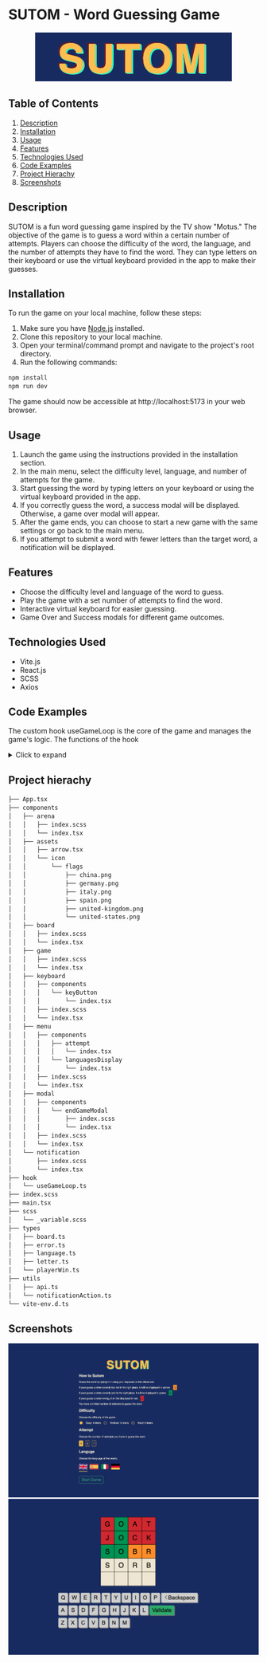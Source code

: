 # SUTOM - Word Guessing Game

<p align="center">
  <img src="screenshot/screenshot3.png" alt="Screenshot 3">
</p>

## Table of Contents

1. [Description](#description)
2. [Installation](#installation)
3. [Usage](#usage)
4. [Features](#features)
5. [Technologies Used](#technologies-used)
6. [Code Examples](#code-examples)
7. [Project Hierachy](#Project-hierachy)
8. [Screenshots](#screenshots)

## Description

SUTOM is a fun word guessing game inspired by the TV show "Motus." The objective of the game is to guess a word within a certain number of attempts. Players can choose the difficulty of the word, the language, and the number of attempts they have to find the word. They can type letters on their keyboard or use the virtual keyboard provided in the app to make their guesses.

## Installation

To run the game on your local machine, follow these steps:

1. Make sure you have [Node.js](https://nodejs.org/) installed.
2. Clone this repository to your local machine.
3. Open your terminal/command prompt and navigate to the project's root directory.
4. Run the following commands:

```bash
npm install
npm run dev
```

The game should now be accessible at http://localhost:5173 in your web browser.

## Usage

1. Launch the game using the instructions provided in the installation section.
2. In the main menu, select the difficulty level, language, and number of attempts for the game.
3. Start guessing the word by typing letters on your keyboard or using the virtual keyboard provided in the app.
4. If you correctly guess the word, a success modal will be displayed. Otherwise, a game over modal will appear.
5. After the game ends, you can choose to start a new game with the same settings or go back to the main menu.
6. If you attempt to submit a word with fewer letters than the target word, a notification will be displayed.

## Features
- Choose the difficulty level and language of the word to guess.
- Play the game with a set number of attempts to find the word.
- Interactive virtual keyboard for easier guessing.
- Game Over and Success modals for different game outcomes.

## Technologies Used
- Vite.js
- React.js
- SCSS
- Axios


## Code Examples

The custom hook useGameLoop is the core of the game and manages the game's logic. 
The functions of the hook

<details>
<summary>Click to expand</summary>

```js
   const handleKeyDown = (e: KeyboardEvent) => {
        if (e.key === 'Backspace') {
            playerDel();
        }
        else if (e.key === 'Enter') {
            playerSubmit();
        }
        else if (/^[a-zA-Z]$/.test(e.key)) {
            playerPlay(e.key.toUpperCase());
        }
    }

    const playerPlay = (letter: string) => {
        setGameSettings((prev: defaultGameSettingsType) => {
            const newBoard = [...prev.board];
            const row = [...newBoard[prev.currentAttempt - 1]];
            const lastKeyPlayedIndex = row.findIndex((item: letter) => item.letter === '');
            if (lastKeyPlayedIndex !== -1) {
                row[lastKeyPlayedIndex].letter = letter;
                newBoard[prev.currentAttempt - 1] = row;
            }
            return {
                ...prev,
                board: newBoard
            }
        });
    }

    const playerDel = () => {
        setGameSettings((prev: defaultGameSettingsType) => {
            const newBoard = [...prev.board];
            const currentRow = newBoard[prev.currentAttempt - 1];
            const lastKeyPlayedIndex = currentRow.findIndex((letter: letter) => letter.letter === '');

            if (lastKeyPlayedIndex !== 0) {
                lastKeyPlayedIndex === -1
                    ? currentRow[currentRow.length - 1].letter = ''
                    : currentRow[lastKeyPlayedIndex - 1].letter = '';

                newBoard[gameSettings.currentAttempt - 1] = currentRow;
            }
            return {
                ...prev,
                board: newBoard
            };
        });
    }


    const playerSubmit = () => {
        const word = gameSettings.board[gameSettings.currentAttempt - 1].map((letter: letter) => letter.letter).join('');
        if (word.length < gameSettings.currentWord.length) {
            setError(() => ERROR.NOT_ENOUGH_LETTERS);
            return;
        }
        if (word === gameSettings.currentWord) {
            setGameSettings((prev: defaultGameSettingsType) => ({
                ...prev,
                playerWin: PLAYER_WIN.WIN
            }));
        }
        else {
            const splittedWord = gameSettings.currentWord.split('');
            const row = gameSettings.board[gameSettings.currentAttempt - 1].map((letter, index) => {
                const existedLetterIndex = splittedWord.findIndex((item) => item === letter.letter);
                if (existedLetterIndex !== -1 && index === existedLetterIndex) {
                    splittedWord[existedLetterIndex] = '';
                    letter.isCorrect = LETTER.CORRECT;
                }
                else if (existedLetterIndex !== -1 && index !== existedLetterIndex) {
                    splittedWord[existedLetterIndex] = '';
                    letter.isCorrect = LETTER.WRONG_PLACE;
                }
                else {
                    letter.isCorrect = LETTER.INCORRECT;
                }
                return letter;
            })
            setGameSettings((prev: defaultGameSettingsType) => {
                const newBoard = [...prev.board];
                newBoard[prev.currentAttempt - 1] = row;
                return {
                    ...prev,
                    board: newBoard,
                    currentAttempt: prev.currentAttempt + 1
                }
            })
        }
    }
    const startGame = async (
        difficulty: number,
        language: languageNameType,
        attempt: number) => {

        const data = await api(difficulty, language, attempt);
        const wordLength = data.length;
        const newBoard: board = Array.from({ length: attempt }, () =>
            Array.from({ length: wordLength }, () => ({ letter: '', isCorrect: LETTER.UNSET }))
        );
        setGameSettings(() => ({
            difficulty,
            language,
            attempt,
            board: newBoard,
            playerWin: PLAYER_WIN.DEFAULT,
            currentAttempt: 1,
            currentWord: data.toUpperCase(),
            maxAttempt: attempt,
        }));
        setGameStarted(() => true);
    }

    const restartGame = () => {
        startGame(gameSettings.difficulty, gameSettings.language, gameSettings.attempt);
    }

    const stopGame = () => {
        setGameStarted(() => false);
    }
```
</details>

## Project hierachy

```bash
├── App.tsx
├── components
│   ├── arena
│   │   ├── index.scss
│   │   └── index.tsx
│   ├── assets
│   │   ├── arrow.tsx
│   │   └── icon
│   │       └── flags
│   │           ├── china.png
│   │           ├── germany.png
│   │           ├── italy.png
│   │           ├── spain.png
│   │           ├── united-kingdom.png
│   │           └── united-states.png
│   ├── board
│   │   ├── index.scss
│   │   └── index.tsx
│   ├── game
│   │   ├── index.scss
│   │   └── index.tsx
│   ├── keyboard
│   │   ├── components
│   │   │   └── keyButton
│   │   │       └── index.tsx
│   │   ├── index.scss
│   │   └── index.tsx
│   ├── menu
│   │   ├── components
│   │   │   ├── attempt
│   │   │   │   └── index.tsx
│   │   │   └── languagesDisplay
│   │   │       └── index.tsx
│   │   ├── index.scss
│   │   └── index.tsx
│   ├── modal
│   │   ├── components
│   │   │   └── endGameModal
│   │   │       ├── index.scss
│   │   │       └── index.tsx
│   │   ├── index.scss
│   │   └── index.tsx
│   └── notification
│       ├── index.scss
│       └── index.tsx
├── hook
│   └── useGameLoop.ts
├── index.scss
├── main.tsx
├── scss
│   └── _variable.scss
├── types
│   ├── board.ts
│   ├── error.ts
│   ├── language.ts
│   ├── letter.ts
│   └── playerWin.ts
├── utils
│   ├── api.ts
│   └── notificationAction.ts
└── vite-env.d.ts
```

## Screenshots

![](screenshot/screenshot1.png)
![](screenshot/screenshot2.png)



